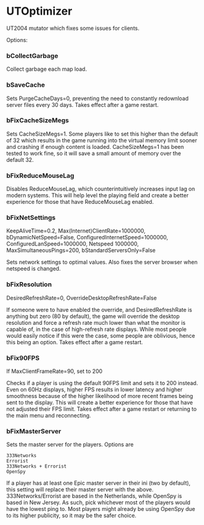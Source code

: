 # UTOptimizer
UT2004 mutator which fixes some issues for clients.

Options:


### bCollectGarbage
Collect garbage each map load.

### bSaveCache
Sets PurgeCacheDays=0, preventing the need to constantly redownload server files every 30 days. Takes effect after a game restart.

### bFixCacheSizeMegs
Sets CacheSizeMegs=1. Some players like to set this higher than the default of 32 which results in the game running into the virtual memory limit sooner and crashing if enough content is loaded. CacheSizeMegs=1 has been tested to work fine, so it will save a small amount of memory over the default 32.

### bFixReduceMouseLag
Disables ReduceMouseLag, which counterintuitively increases input lag on modern systems. This will help level the playing field and create a better experience for those that have ReduceMouseLag enabled.

### bFixNetSettings
KeepAliveTime=0.2, Max(Internet)ClientRate=1000000, bDynamicNetSpeed=False, ConfiguredInternetSpeed=1000000, ConfiguredLanSpeed=1000000, Netspeed 1000000, MaxSimultaneousPings=200, bStandardServersOnly=False

Sets network settings to optimal values. Also fixes the server browser when netspeed is changed.

### bFixResolution
DesiredRefreshRate=0, OverrideDesktopRefreshRate=False

If someone were to have enabled the override, and DesiredRefreshRate is anything but zero (80 by default), the game will override the desktop resolution and force a refresh rate much lower than what the monitor is capable of, in the case of high-refresh rate displays. While most people would easily notice if this were the case, some people are oblivious, hence this being an option. Takes effect after a game restart.

### bFix90FPS
If MaxClientFrameRate=90, set to 200

Checks if a player is using the default 90FPS limit and sets it to 200 instead. Even on 60Hz displays, higher FPS results in lower latency and higher smoothness because of the higher likelihood of more recent frames being sent to the display. This will create a better experience for those that have not adjusted their FPS limit. Takes effect after a game restart or returning to the main menu and reconnecting.

### bFixMasterServer
Sets the master server for the players.  Options are

    333Networks
    Errorist
    333Networks + Errorist
    OpenSpy

If a player has at least one Epic master server in their ini (two by default), this setting will replace their master server with the above. 333Networks/Errorist are based in the Netherlands, while OpenSpy is based in New Jersey. As such, pick whichever most of the players would have the lowest ping to. Most players might already be using OpenSpy due to its higher publicity, so it may be the safer choice.
